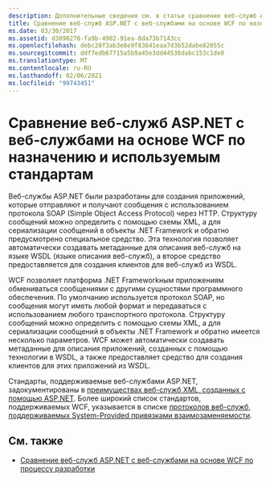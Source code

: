 ```yaml
---
description: Дополнительные сведения см. в статье сравнение веб-служб ASP.NET с WCF на основе целей и используемых стандартов.
title: Сравнение веб-служб ASP.NET с веб-службами на основе WCF по назначению и используемым стандартам
ms.date: 03/30/2017
ms.assetid: d3890278-fa9b-4902-91ea-8da73b7143cc
ms.openlocfilehash: debc20f3ab3e8e9f83641eaa7d3b52dabe82055c
ms.sourcegitcommit: ddf7edb67715a5b9a45e3dd44536dabc153c1de0
ms.translationtype: MT
ms.contentlocale: ru-RU
ms.lasthandoff: 02/06/2021
ms.locfileid: "99743451"
---
```

# <a name="comparing-aspnet-web-services-to-wcf-based-on-purpose-and-standards-used"></a>Сравнение веб-служб ASP.NET с веб-службами на основе WCF по назначению и используемым стандартам

Веб-службы ASP.NET были разработаны для создания приложений, которые отправляют и получают сообщения с использованием протокола SOAP (Simple Object Access Protocol) через HTTP. Структуру сообщений можно определить с помощью схемы XML, а для сериализации сообщений в объекты .NET Framework и обратно предусмотрено специальное средство. Эта технология позволяет автоматически создавать метаданные для описания веб-служб на языке WSDL (языке описания веб-служб), а второе средство предоставляется для создания клиентов для веб-служб из WSDL.  
  
 WCF позволяет платформа .NET Frameworkным приложениям обмениваться сообщениями с другими сущностями программного обеспечения. По умолчанию используется протокол SOAP, но сообщения могут иметь любой формат и передаваться с использованием любого транспортного протокола. Структуру сообщений можно определить с помощью схемы XML, а для сериализации сообщений в объекты .NET Framework и обратно имеется несколько параметров. WCF может автоматически создавать метаданные для описания приложений, созданных с помощью технологии в WSDL, а также предоставляет средство для создания клиентов для этих приложений из WSDL.  
  
 Стандарты, поддерживаемые веб-службами ASP.NET, задокументированы в [преимуществах веб-служб XML, созданных с помощью ASP.NET](/previous-versions/dotnet/netframework-4.0/0859ebft(v=vs.100)). Более широкий список стандартов, поддерживаемых WCF, указывается в списке [протоколов веб-служб, поддерживаемых System-Provided привязками взаимозаменяемости](web-services-protocols-supported-by-system-provided-interoperability-bindings.md).  
  
## <a name="see-also"></a>См. также

- [Сравнение веб-служб ASP.NET с веб-службами на основе WCF по процессу разработки](comparing-aspnet-web-services-to-wcf-based-on-development.md)
